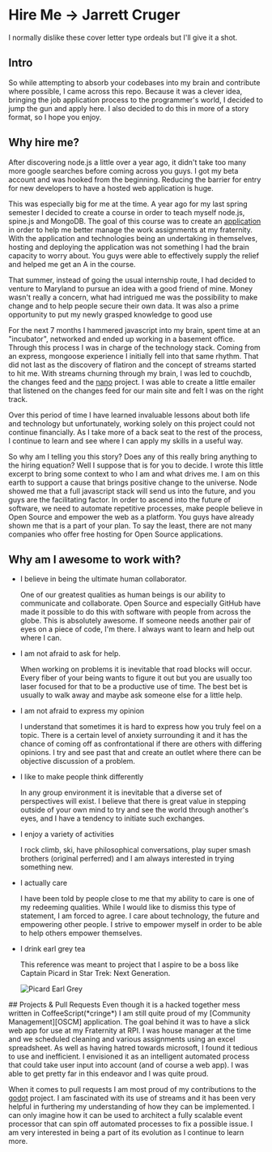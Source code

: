 # Hire Me -> Jarrett Cruger
I normally dislike these cover letter type ordeals but I'll give it a shot.

## Intro
So while attempting to absorb your codebases into my brain and contribute where
possible, I came across this repo. Because it was a clever idea, bringing the
job application process to the programmer's world, I decided to jump the
gun and apply here. I also decided to do this in more of a story format, so I hope you enjoy.

## Why hire me?
After discovering node.js a little over a year ago, it didn't take too many more
google searches before coming across you guys. I got my beta account and was
hooked from the beginning. Reducing the barrier for entry for new developers to
have a hosted web application is huge.

This was especially big for me at the time. A year ago for my last spring
semester I decided to create a course in order to teach myself node.js,
spine.js and MongoDB. The goal of this course was to create an
[application](#projects-pull-requests) in
order to help me better manage the work assignments at my fraternity. With the
application and technologies being an undertaking in themselves, hosting and
deploying the application was not something I had the brain capacity to worry
about. You guys were able to effectively supply the relief and helped me get an
A in the course.

That summer, instead of going the usual internship route, I had decided to venture
to Maryland to pursue an idea with a good friend of mine. Money wasn't really a
concern, what had intrigued me was the possibility to make change and to help
people secure their own data. It was also a prime opportunity to put my newly
grasped knowledge to good use

For the next 7 months I hammered javascript into my brain, spent time at an
"incubator", networked and ended up working in a basement office. Through this
process I was in charge of the technology stack. Coming from an express, mongoose
experience I initially fell into that same rhythm. That did not last as the
discovery of flatiron and the concept of streams started to hit me. With streams
churning through my brain, I was led to couchdb, the changes feed and the [nano][nano]
project. I was able to create a little emailer that listened on the changes feed
for our main site and felt I was on the right track.

Over this period of time I have learned invaluable lessons about both life and
technology but unfortunately, working solely on this project could not continue
financially. As I take more of a back seat to the rest of the process,
I continue to learn and see where I can apply my skills in a useful way.

So why am I telling you this story? Does any of this really bring anything to
the hiring equation? Well I suppose that is for you to decide. I wrote this
little excerpt to bring some context to who I am and what drives me. I am on
this earth to support a cause that brings positive change to the universe. Node showed me
that a full javascript stack will send us into the future, and you guys are the
facilitating factor. In order to ascend into the future of software,
we need to automate repetitive processes, make people believe in Open Source and
empower the web as a platform. You guys have already shown me that is a part of your plan. To say the
least, there are not many companies who offer free hosting for Open Source applications.

## Why am I awesome to work with?
* I believe in being the ultimate human collaborator.

    One of our greatest qualities as human beings is our ability to communicate
    and collaborate. Open Source and especially GitHub have made it possible to
    do this with software with people from across the globe. This is absolutely
    awesome. If someone needs another pair of eyes on a piece of code, I'm there.
    I always want to learn and help out where I can.

* I am not afraid to ask for help.

    When working on problems it is inevitable that road blocks will occur. Every
    fiber of your being wants to figure it out but you are usually too laser
    focused for that to be a productive use of time. The best bet is usually to
    walk away and maybe ask someone else for a little help.

* I am not afraid to express my opinion

    I understand that sometimes it is hard to express how you truly feel on
    a topic. There is a certain level of anxiety surrounding it and it has the
    chance of coming off as confrontational if there are others with differing
    opinions. I try and see past that and create an outlet where there can be
    objective discussion of a problem.

* I like to make people think differently

    In any group environment it is inevitable that a diverse set of perspectives
    will exist. I believe that there is great value in stepping outside of your
    own mind to try and see the world through another's eyes, and I have
    a tendency to initiate such exchanges.

* I enjoy a variety of activities

    I rock climb, ski, have philosophical conversations, play super smash brothers (original perferred)
    and I am always interested in trying something new.

* I actually care

    I have been told by people close to me that my ability to care is one of my
    redeeming qualities. While I would like to dismiss this type of statement,
    I am forced to agree. I care about technology, the future and empowering
    other people. I strive to empower myself in order to be able
    to help others empower themselves.

* I drink earl grey tea

    This reference was meant to project that I aspire to be a boss like Captain
    Picard in Star Trek: Next Generation.

    ![Picard Earl Grey][picard]

<a name="projects-pull-requests"/>
## Projects & Pull Requests
Even though it is a hacked together mess written in CoffeeScript(*cringe*)
I am still quite proud of my [Community Management][OSCM] application.
The goal behind it was to have a slick web app for use at my Fraternity at RPI.
I was house manager at the time and we scheduled cleaning and various
assignments using an excel spreadsheet. As well as having hatred towards
microsoft, I found it tedious to use and inefficient. I envisioned it as an
intelligent automated process that could take user input into account (and of
course a web app). I was able to get pretty far in this endeavor and
I was quite proud.

When it comes to pull requests I am most proud of my contributions to
the [godot][godot] project. I am fascinated with its use of streams and it has
been very helpful in furthering my understanding of how they can be
implemented. I can only imagine how it can be used to architect a fully scalable
event processor that can spin off automated processes to fix a possible issue.
I am very interested in being a part of its evolution as I continue to learn
more.

[OSCM]: https://github.com/jcrugzz/communityManagement
[nano]: https://github.com/dscape/nano
[nodejitsu]: https://github.com/nodejitsu
[godot]: https://github.com/nodejitsu/godot
[pkgcloud]: https://github.com/nodejitsu/pkgcloud
[picard]: http://cdn.memegenerator.net/instances/250x250/29198782.jpg "Picard Earl Grey"
